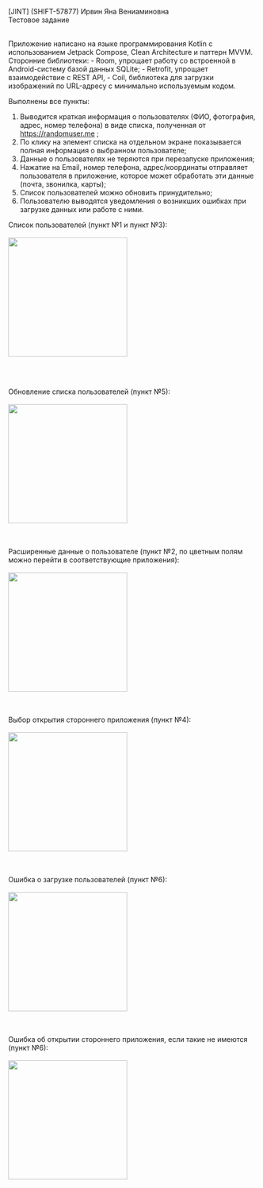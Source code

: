 [JINT] (SHIFT-57877) Ирвин Яна Вениаминовна
<br />
Тестовое задание

<br />
Приложение написано на языке программирования Kotlin с использованием Jetpack Compose, Clean Architecture и паттерн MVVM.
Сторонние библиотеки:
- Room, упрощает работу со встроенной в Android-систему базой данных SQLite;
- Retrofit, упрощает взаимодействие с REST API,
- Coil, библиотека для загрузки изображений по URL-адресу с минимально используемым кодом.

Выполнены все пункты:
1. Выводится краткая информация о пользователях (ФИО, фотография, адрес, номер
телефона) в виде списка, полученная от https://randomuser.me ;
2. По клику на элемент списка на отдельном экране показывается полная информация о
выбранном пользователе;
3. Данные о пользователях не теряются при перезапуске приложения;
4. Нажатие на Email, номер телефона, адрес/координаты отправляет пользователя в
приложение, которое может обработать эти данные (почта, звонилка, карты);
5. Список пользователей можно обновить принудительно;
6. Пользователю выводятся уведомления о возникших ошибках при загрузке данных или
работе с ними.

Список пользователей (пункт №1 и пункт №3):
<br />
<br />
  <img src="https://github.com/ianairvin/RandomUser/assets/80224528/4ba252a4-93dc-44ff-a6b6-6bb77c20bff3" width="240x108">
  <br />
<br />

<br />

Обновление списка пользователей (пункт №5):
<br />
<br />
  <img src="https://github.com/ianairvin/RandomUser/assets/80224528/bdfd1aa2-a8aa-4043-adaf-88dad67f37de" width="240x108">
  <br />
<br />
<br />

Расширенные данные о пользователе (пункт №2, по цветным полям можно перейти в соответствующие приложения):
<br />
<br />
  <img src="https://github.com/ianairvin/RandomUser/assets/80224528/75977620-d143-468f-8622-01649bad52ee" width="240x108">
  <br />
<br />
<br />

Выбор открытия стороннего приложения (пункт №4):
<br />
<br />
  <img src="https://github.com/ianairvin/RandomUser/assets/80224528/e39baafa-1dcc-4685-afba-7daab373e670" width="240x108">
  <br />
<br />
<br />

Ошибка о загрузке пользователей (пункт №6): 
<br />
<br />
  <img src="https://github.com/ianairvin/RandomUser/assets/80224528/2cf84c4a-b58d-4f14-9765-b9c5146d4c45" width="240x108">
  <br />
<br />
<br />

Ошибка об открытии стороннего приложения, если такие не имеются (пункт №6):
<br />
<br />
  <img src="https://github.com/ianairvin/RandomUser/assets/80224528/e0b3f293-f39a-4502-9a97-2f1941dce924" width="240x108">
  <br />
<br />
<br />

